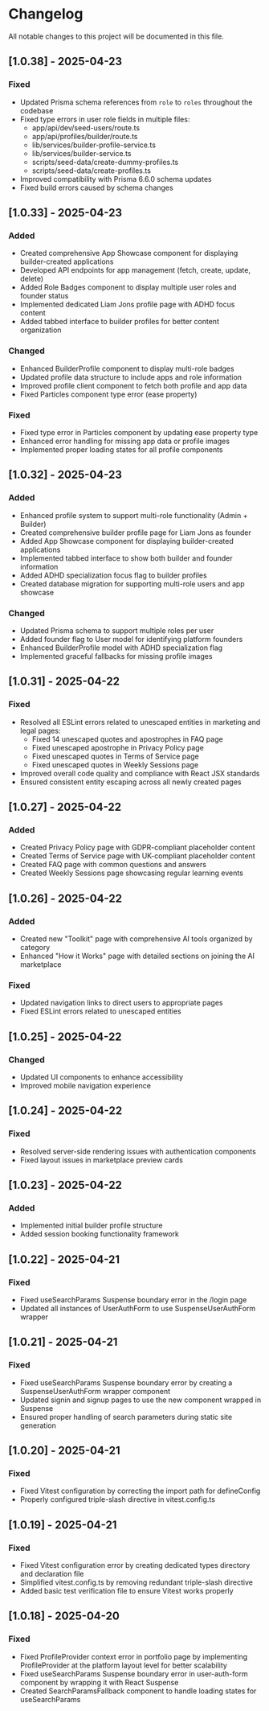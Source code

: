 # Changelog

All notable changes to this project will be documented in this file.

## [1.0.38] - 2025-04-23

### Fixed
- Updated Prisma schema references from `role` to `roles` throughout the codebase
- Fixed type errors in user role fields in multiple files:
  - app/api/dev/seed-users/route.ts
  - app/api/profiles/builder/route.ts
  - lib/services/builder-profile-service.ts
  - lib/services/builder-service.ts
  - scripts/seed-data/create-dummy-profiles.ts
  - scripts/seed-data/create-profiles.ts
- Improved compatibility with Prisma 6.6.0 schema updates
- Fixed build errors caused by schema changes

## [1.0.33] - 2025-04-23

### Added
- Created comprehensive App Showcase component for displaying builder-created applications
- Developed API endpoints for app management (fetch, create, update, delete)
- Added Role Badges component to display multiple user roles and founder status
- Implemented dedicated Liam Jons profile page with ADHD focus content
- Added tabbed interface to builder profiles for better content organization

### Changed
- Enhanced BuilderProfile component to display multi-role badges
- Updated profile data structure to include apps and role information
- Improved profile client component to fetch both profile and app data
- Fixed Particles component type error (ease property)

### Fixed
- Fixed type error in Particles component by updating ease property type
- Enhanced error handling for missing app data or profile images
- Implemented proper loading states for all profile components

## [1.0.32] - 2025-04-23

### Added
- Enhanced profile system to support multi-role functionality (Admin + Builder)
- Created comprehensive builder profile page for Liam Jons as founder
- Added App Showcase component for displaying builder-created applications
- Implemented tabbed interface to show both builder and founder information
- Added ADHD specialization focus flag to builder profiles
- Created database migration for supporting multi-role users and app showcase

### Changed
- Updated Prisma schema to support multiple roles per user
- Added founder flag to User model for identifying platform founders
- Enhanced BuilderProfile model with ADHD specialization flag
- Implemented graceful fallbacks for missing profile images

## [1.0.31] - 2025-04-22

### Fixed
- Resolved all ESLint errors related to unescaped entities in marketing and legal pages:
  - Fixed 14 unescaped quotes and apostrophes in FAQ page
  - Fixed unescaped apostrophe in Privacy Policy page
  - Fixed unescaped quotes in Terms of Service page
  - Fixed unescaped quotes in Weekly Sessions page
- Improved overall code quality and compliance with React JSX standards
- Ensured consistent entity escaping across all newly created pages

## [1.0.27] - 2025-04-22

### Added
- Created Privacy Policy page with GDPR-compliant placeholder content
- Created Terms of Service page with UK-compliant placeholder content
- Created FAQ page with common questions and answers
- Created Weekly Sessions page showcasing regular learning events

## [1.0.26] - 2025-04-22

### Added
- Created new "Toolkit" page with comprehensive AI tools organized by category
- Enhanced "How it Works" page with detailed sections on joining the AI marketplace

### Fixed
- Updated navigation links to direct users to appropriate pages
- Fixed ESLint errors related to unescaped entities

## [1.0.25] - 2025-04-22

### Changed
- Updated UI components to enhance accessibility
- Improved mobile navigation experience

## [1.0.24] - 2025-04-22

### Fixed
- Resolved server-side rendering issues with authentication components
- Fixed layout issues in marketplace preview cards

## [1.0.23] - 2025-04-22

### Added
- Implemented initial builder profile structure
- Added session booking functionality framework

## [1.0.22] - 2025-04-21

### Fixed
- Fixed useSearchParams Suspense boundary error in the /login page
- Updated all instances of UserAuthForm to use SuspenseUserAuthForm wrapper

## [1.0.21] - 2025-04-21

### Fixed
- Fixed useSearchParams Suspense boundary error by creating a SuspenseUserAuthForm wrapper component
- Updated signin and signup pages to use the new component wrapped in Suspense
- Ensured proper handling of search parameters during static site generation

## [1.0.20] - 2025-04-21

### Fixed
- Fixed Vitest configuration by correcting the import path for defineConfig
- Properly configured triple-slash directive in vitest.config.ts

## [1.0.19] - 2025-04-21

### Fixed
- Fixed Vitest configuration error by creating dedicated types directory and declaration file
- Simplified vitest.config.ts by removing redundant triple-slash directive
- Added basic test verification file to ensure Vitest works properly

## [1.0.18] - 2025-04-20

### Fixed
- Fixed ProfileProvider context error in portfolio page by implementing ProfileProvider at the platform layout level for better scalability
- Fixed useSearchParams Suspense boundary error in user-auth-form component by wrapping it with React Suspense
- Created SearchParamsFallback component to handle loading states for useSearchParams
